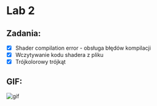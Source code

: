 # Lab 2

## Zadania:

* [x] Shader compilation error - obsługa błędów kompilacji
* [x] Wczytywanie kodu shadera z pliku
* [x] Trójkolorowy trójkąt

## GIF:

![gif](https://i.imgur.com/qMBMhv5.gif)